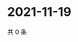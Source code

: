 # 2021-11-19

共 0 条

<!-- BEGIN WEIBO -->
<!-- 最后更新时间 Fri Nov 19 2021 14:00:53 GMT+0800 (China Standard Time) -->

<!-- END WEIBO -->
